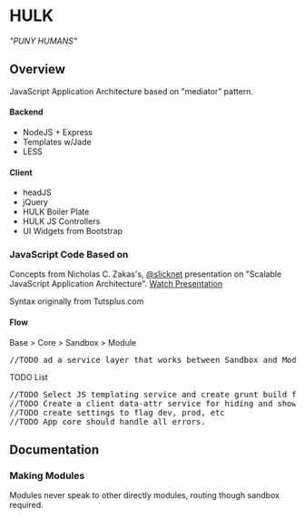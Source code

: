 <h1>HULK</h1>

<em>"PUNY HUMANS"</em>

<h2>Overview</h2>

JavaScript Application Architecture based on "mediator" pattern.

<h4>Backend</h4>

<ul>
  <li>NodeJS + Express
	<li>Templates w/Jade
	<li>LESS
</ul>

<h4>Client</h4>
<ul>
	<li>headJS
	<li>jQuery
	<li>HULK Boiler Plate
	<li>HULK JS Controllers
	<li>UI Widgets from Bootstrap
</uL>

<h3>JavaScript Code Based on</h3>
Concepts from Nicholas C. Zakas's, <a href="https://twitter.com/slicknet">@slicknet</a> presentation on "Scalable JavaScript Application Architecture".
<a href="http://youtu.be/mKouqShWI4o">Watch Presentation</a>

Syntax originally from Tutsplus.com 

<!-- API modules to consider making:
twitter
gmaps
dropbox -->
<h4>Flow</h4>
Base > Core > Sandbox > Module
<pre>//TODO ad a service layer that works between Sandbox and Modules.</pre>

TODO List
<pre>
//TODO Select JS templating service and create grunt build file.
//TODO Create a client data-attr service for hiding and show DOM elements. Refer to events.js for this.
//TODO create settings to flag dev, prod, etc
//TODO App core should handle all errors.
</pre>

<!-- API modules to consider making:
twitter
gmaps
dropbox -->


<h2>Documentation</h2>
<h3>Making Modules</h3>
Modules never speak to other directly modules, routing though sandbox required.
